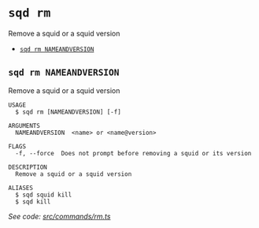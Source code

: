 `sqd rm`
========

Remove a squid or a squid version

* [`sqd rm NAMEANDVERSION`](#sqd-rm-nameandversion)

## `sqd rm NAMEANDVERSION`

Remove a squid or a squid version

```
USAGE
  $ sqd rm [NAMEANDVERSION] [-f]

ARGUMENTS
  NAMEANDVERSION  <name> or <name@version>

FLAGS
  -f, --force  Does not prompt before removing a squid or its version

DESCRIPTION
  Remove a squid or a squid version

ALIASES
  $ sqd squid kill
  $ sqd kill
```

_See code: [src/commands/rm.ts](https://github.com/subsquid/squid-cli/tree/master/src/commands/rm.ts)_
